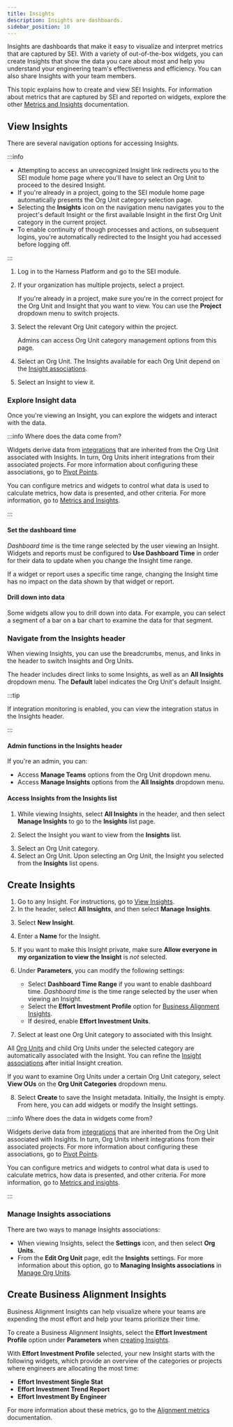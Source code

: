 ```yaml
---
title: Insights
description: Insights are dashboards.
sidebar_position: 10
---
```


Insights are dashboards that make it easy to visualize and interpret metrics that are captured by SEI. With a variety of out-of-the-box widgets, you can create Insights that show the data you care about most and help you understand your engineering team's effectiveness and efficiency. You can also share Insights with your team members.

This topic explains how to create and view SEI Insights. For information about metrics that are captured by SEI and reported on widgets, explore the other [Metrics and Insights](/docs/category/metrics-and-insights) documentation.

## View Insights

There are several navigation options for accessing Insights.

:::info

* Attempting to access an unrecognized Insight link redirects you to the SEI module home page where you'll have to select an Org Unit to proceed to the desired Insight.
* If you're already in a project, going to the SEI module home page automatically presents the Org Unit category selection page.
* Selecting the **Insights** icon on the navigation menu navigates you to the project's default Insight or the first available Insight in the first Org Unit category in the current project.
* To enable continuity of though processes and actions, on subsequent logins, you're automatically redirected to the Insight you had accessed before logging off.

:::

1. Log in to the Harness Platform and go to the SEI module.
2. If your organization has multiple projects, select a project.

    If you're already in a project, make sure you're in the correct project for the Org Unit and Insight that you want to view. You can use the **Project** dropdown menu to switch projects.

<!-- image .gitbook/assets/Workspace selection page- banner updated.png - Propelo home page -->

3. Select the relevant Org Unit category within the project.

   Admins can access Org Unit category management options from this page.

<!-- image .gitbook/assets/OU category selection page.png - Org Unit category selection page -->

4. Select an Org Unit. The Insights available for each Org Unit depend on the [Insight associations](#manage-insights-associations).

<!-- image .gitbook/assets/OU and Dashboard selection page.pn - Org Unit and dashboard selection page -->

5. Select an Insight to view it.

<!-- image .gitbook/assets/Dashboard view.png - example of viewing a dashboard -->

### Explore Insight data

Once you're viewing an Insight, you can explore the widgets and interact with the data.

:::info Where does the data come from?

Widgets derive data from [integrations](/docs/category/connectors-and-integrations) that are inherited from the Org Unit associated with Insights. In turn, Org Units inherit integrations from their associated projects. For more information about configuring these associations, go to [Pivot Points](/docs/category/pivot-points).

You can configure metrics and widgets to control what data is used to calculate metrics, how data is presented, and other criteria. For more information, go to [Metrics and Insights](/docs/category/metrics-and-insights).

:::

#### Set the dashboard time

_Dashboard time_ is the time range selected by the user viewing an Insight. Widgets and reports must be configured to **Use Dashboard Time** in order for their data to update when you change the Insight time range.

If a widget or report uses a specific time range, changing the Insight time has no impact on the data shown by that widget or report.

#### Drill down into data

Some widgets allow you to drill down into data. For example, you can select a segment of a bar on a bar chart to examine the data for that segment.

### Navigate from the Insights header

When viewing Insights, you can use the breadcrumbs, menus, and links in the header to switch Insights and Org Units.

<!-- image - .gitbook/assets/Dashboard header 1.png - Dashboard header with indicators for the org unit breadcrumb and the all dashboards dropdown. -->

The header includes direct links to some Insights, as well as an **All Insights** dropdown menu. The **Default** label indicates the Org Unit's default Insight.

<!-- image .gitbook/assets/Dashboard header 3.png - Dashboard header with All Dashboards menu expanded and the MAnage Dashboards button available -->

:::tip

If integration monitoring is enabled, you can view the integration status in the Insights header.

:::

#### Admin functions in the Insights header

If you're an admin, you can:

* Access **Manage Teams** options from the Org Unit dropdown menu.
* Access **Manage Insights** options from the **All Insights** dropdown menu.

<!-- image .gitbook/assets/Dashboard header 2.png - Dashboard header with breadcrumb dropdown menu expanded and the Manage Teams button available -->

#### Access Insights from the Insights list

1. While viewing Insights, select **All Insights** in the header, and then select **Manage Insights** to go to the **Insights** list page.

<!-- image .gitbook/assets/Dashboard - manage dashboard option.png - Dashboard header with All Dashboards menu expanded and the MAnage Dashboards button available -->

2. Select the Insight you want to view from the **Insights** list.

<!-- image .gitbook/assets/Dashboard List page.png - Dashboard list page -->

3. Select an Org Unit category.
4. Select an Org Unit. Upon selecting an Org Unit, the Insight you selected from the **Insights** list opens.

## Create Insights

1. Go to any Insight. For instructions, go to [View Insights](#view-insights).
2. In the header, select **All Insights**, and then select **Manage Insights**.

<!-- image .gitbook/assets/Dashboard - manage dashboard option (1).png - Dashboard header with all dashboards expanded and the manage dashboards button available. -->

3. Select **New Insight**.

<!-- image .gitbook/assets/Dashboard List page.png - Dashboards list page with New Dashboard button available. -->

4. Enter a **Name** for the Insight.
5. If you want to make this Insight private, make sure **Allow everyone in my organization to view the Insight** is *not* selected.
6. Under **Parameters**, you can modify the following settings:

   * Select **Dashboard Time Range** if you want to enable dashboard time. _Dashboard time_ is the time range selected by the user when viewing an Insight.
   * Select the **Effort Investment Profile** option for [Business Alignment Insights](#create-business-alignment-insights).
   * If desired, enable **Effort Investment Units**.

7. Select at least one Org Unit category to associated with this Insight.

<!-- image .gitbook/assets/Create dashboard - hover option.png - Create Dashboard dialog -->

   All [Org Units](../sei-pivot-points/manage-org-units.md) and child Org Units under the selected category are automatically associated with the Insight. You can refine the [Insight associations](#manage-insights-associations) after initial Insight creation.

   If you want to examine Org Units under a certain Org Unit category, select **View OUs** on the **Org Unit Categories** dropdown menu.

<!-- image .gitbook/assets/Create dashboard - view OUs (1).png - org unit category details after selecting View OUs -->

8. Select **Create** to save the Insight metadata. Initially, the Insight is empty. From here, you can add widgets or modify the Insight settings.

<!-- image .gitbook/assets/View dashboard after creation.png - empty new dashboard -->

:::info Where does the data in widgets come from?

Widgets derive data from [integrations](/docs/category/connectors-and-integrations) that are inherited from the Org Unit associated with Insights. In turn, Org Units inherit integrations from their associated projects. For more information about configuring these associations, go to [Pivot Points](/docs/category/pivot-points).

You can configure metrics and widgets to control what data is used to calculate metrics, how data is presented, and other criteria. For more information, go to [Metrics and insights](/docs/category/metrics-and-insights).

:::

### Manage Insights associations

There are two ways to manage Insights associations:

* When viewing Insights, select the **Settings** icon, and then select **Org Units**.
* From the **Edit Org Unit** page, edit the **Insights** settings. For more information about this option, go to **Managing Insights associations** in [Manage Org Units](../sei-pivot-points/manage-org-units.md#manage-insights-associations).

## Create Business Alignment Insights

Business Alignment Insights can help visualize where your teams are expending the most effort and help your teams prioritize their time.

To create a Business Alignment Insights, select the **Effort Investment Profile** option under **Parameters** when [creating Insights](#create-insights).

<!-- image /.gitbook/assets/image (4).png - Create dashboard with Effort Investment Profile selected -->

With **Effort Investment Profile** selected, your new Insight starts with the following widgets, which provide an overview of the categories or projects where engineers are allocating the most time:

* **Effort Investment Single Stat**
* **Effort Investment Trend Report**
* **Effort Investment By Engineer**

For more information about these metrics, go to the [Alignment metrics](./alignment-metrics.md) documentation.

